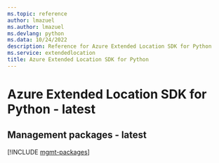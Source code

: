 ```yaml
---
ms.topic: reference
author: lmazuel
ms.author: lmazuel
ms.devlang: python
ms.data: 10/24/2022
description: Reference for Azure Extended Location SDK for Python
ms.service: extendedlocation
title: Azure Extended Location SDK for Python
---
```

# Azure Extended Location SDK for Python - latest

## Management packages - latest
[!INCLUDE [mgmt-packages](extended-location-mgmt-index.md)]
